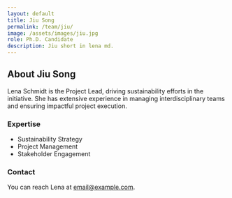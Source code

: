 ```yaml
---
layout: default
title: Jiu Song
permalink: /team/jiu/
image: /assets/images/jiu.jpg
role: Ph.D. Candidate
description: Jiu short in lena md.
---
```


## About Jiu Song

Lena Schmidt is the Project Lead, driving sustainability efforts in the initiative. She has extensive experience in managing interdisciplinary teams and ensuring impactful project execution.

### Expertise
- Sustainability Strategy
- Project Management
- Stakeholder Engagement

### Contact
You can reach Lena at [email@example.com](mailto:email@example.com).

